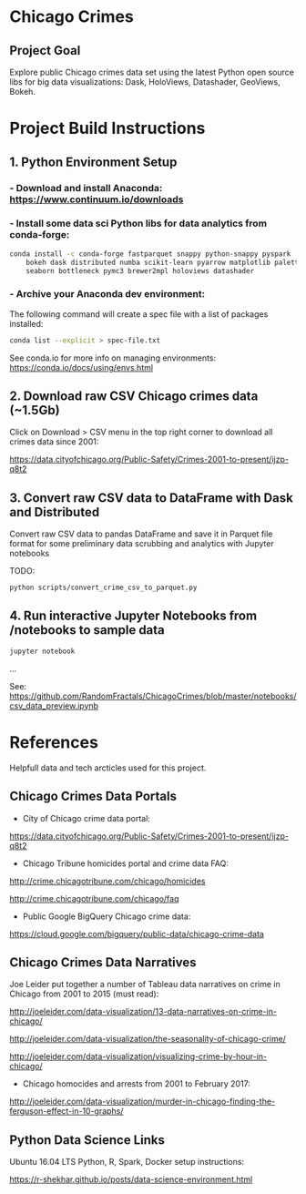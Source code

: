 # Chicago Crimes

## Project Goal

Explore public Chicago crimes data set using the latest Python open source libs for big data visualizations: Dask, HoloViews, Datashader, GeoViews, Bokeh.

# Project Build Instructions

## 1. Python Environment Setup

### - Download and install Anaconda: https://www.continuum.io/downloads

### - Install some data sci Python libs for data analytics from conda-forge:

```bash
conda install -c conda-forge fastparquet snappy python-snappy pyspark
    bokeh dask distributed numba scikit-learn pyarrow matplotlib palettable
    seaborn bottleneck pymc3 brewer2mpl holoviews datashader
```

### - Archive your Anaconda dev environment:

The following command will create a spec file with a list of packages installed: 

```bash
conda list --explicit > spec-file.txt
```

See conda.io for more info on managing environments: https://conda.io/docs/using/envs.html


## 2. Download raw CSV Chicago crimes data (~1.5Gb)

Click on Download > CSV menu in the top right corner to download all crimes data since 2001:

https://data.cityofchicago.org/Public-Safety/Crimes-2001-to-present/ijzp-q8t2

## 3. Convert raw CSV data to DataFrame with Dask and Distributed

 Convert raw CSV data to pandas DataFrame and save it in Parquet file format for some preliminary data scrubbing and analytics with Jupyter notebooks

TODO:
```bash
python scripts/convert_crime_csv_to_parquet.py
```

## 4. Run interactive Jupyter Notebooks from /notebooks to sample data

```bash
jupyter notebook
```
...

See: https://github.com/RandomFractals/ChicagoCrimes/blob/master/notebooks/csv_data_preview.ipynb


# References

Helpfull data and tech arcticles used for this project.

## Chicago Crimes Data Portals

- City of Chicago crime data portal:

https://data.cityofchicago.org/Public-Safety/Crimes-2001-to-present/ijzp-q8t2

- Chicago Tribune homicides portal and crime data FAQ:

http://crime.chicagotribune.com/chicago/homicides

http://crime.chicagotribune.com/chicago/faq

- Public Google BigQuery Chicago crime data: 

https://cloud.google.com/bigquery/public-data/chicago-crime-data


## Chicago Crimes Data Narratives

Joe Leider put together a number of Tableau data narratives on crime in Chicago from 2001 to 2015 (must read):

http://joeleider.com/data-visualization/13-data-narratives-on-crime-in-chicago/

http://joeleider.com/data-visualization/the-seasonality-of-chicago-crime/

http://joeleider.com/data-visualization/visualizing-crime-by-hour-in-chicago/

- Chicago homocides and arrests from 2001 to February 2017:

http://joeleider.com/data-visualization/murder-in-chicago-finding-the-ferguson-effect-in-10-graphs/


## Python Data Science Links

Ubuntu 16.04 LTS Python, R, Spark, Docker setup instructions:

https://r-shekhar.github.io/posts/data-science-environment.html
